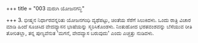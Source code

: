 +++
title = "003 ಮರುಗಿ ಯೋಜನಗನ್ಧಿ"

+++
3. ಭೀಷ್ಮನ ನಿರ್ಧಾರವನ್ನರಿತು ಯೋಜನಗಂಧಿ ವ್ಯಥೆಪಟ್ಟು, ಚಿಂತೆಯ ಸೆರೆಗೆ ಸಿಲುಕಿದಳು. ಒಂದು ರಾತ್ರಿ ವಿಚಾರ ಮಾಡಿ ಹಿಂದೆ ಸೂಚಿಸಿದ ವೇದವ್ಯಾಸನ ಭಾಷೆಯನ್ನು ಸ್ಮರಿಸಿಕೊಂಡಳು. ನಿಂತುಹೋದ ಭರತವಂಶವನ್ನು ಬೆಸೆಯುವ ರೀತಿ ತೋರಿತಲ್ಲಾ, ತನ್ನ ಪುಣ್ಯವೆನುತ 'ಮಗನೆ, ವೇದವ್ಯಾಸ ಬರುವುದು' ಎಂದು ಎಚ್ಚತ್ತು ನುಡಿದಳು.